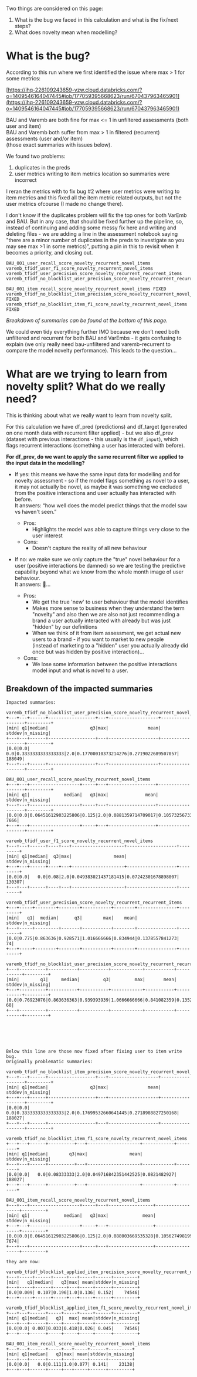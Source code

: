 Two things are considered on this page:

1. What is the bug we faced in this calculation and what is the fix/next steps?
2. What does novelty mean when modelling?

# What is the bug?

According to this run where we first identified the issue where max > 1 for some metrics:

[https://ihq-226109243659-vzw.cloud.databricks.com/?o=1409546164047445#job/177059395668623/run/670437963465901](https://ihq-226109243659-vzw.cloud.databricks.com/?o=1409546164047445#job/177059395668623/run/670437963465901)

BAU and Varemb are both fine for max <= 1 in unfiltered assessments (both user and item)  
BAU and Varemb both suffer from max > 1 in filtered (recurrent) assessments (user and/or item)  
(those exact summaries with issues below).

We found two problems:

1. duplicates in the preds
2. user metrics writing to item metrics location so summaries were incorrect

I reran the metrics with to fix bug #2 where user metrics were writing to item metrics and this fixed all the item metric related outputs, but not the user metrics ofcourse (I made no change there).

  
I don't know if the duplicates problem will fix the top ones for both VarEmb and BAU. But in any case, that should be fixed further up the pipeline, so, instead of continuing and adding some messy fix here and writing and deleting files - we are adding a line in the assessment notebook saying "there are a minor number of duplicates in the preds to investigate so you may see max >1 in some metrics)”, putting a pin in this to revisit when it becomes a priority, and closing out. 

```
BAU_001_user_recall_score_novelty_recurrent_novel_items
varemb_tfidf_user_f1_score_novelty_recurrent_novel_items
varemb_tfidf_user_precision_score_novelty_recurrent_recurrent_items
varemb_tfidf_no_blocklist_user_precision_score_novelty_recurrent_recurrent_items

BAU_001_item_recall_score_novelty_recurrent_novel_items FIXED
varemb_tfidf_no_blocklist_item_precision_score_novelty_recurrent_novel_items FIXED
varemb_tfidf_no_blocklist_item_f1_score_novelty_recurrent_novel_items FIXED
```

*Breakdown of summaries can be found at the bottom of this page.*



We could even tidy everything further IMO because we don’t need both unfiltered and recurrent for both BAU and VarEmbs - it gets confusing to explain (we only really need bau-unfiltered and varemb-recurrent to compare the model novelty performance). This leads to the question...

# What are we trying to learn from novelty split? What do we really need?

This is thinking about what we really want to learn from novelty split.

For this calculation we have df_pred (predictions) and df_target (generated on one month data with recurrent filter applied) - but we also df_prev (dataset with previous interactions - this usually is the `df_input`), which flags recurrent interactions (something a user has interacted with before). 

**For df_prev, do we want to apply the same recurrent filter we applied to the input data in the modelling?**

- If yes: this means we have the same input data for modelling and for novelty assessment - so if the model flags something as novel to a user, it may not actually be novel, as maybe it was something we excluded from the positive interactions and user actually has interacted with before.  
It answers: “how well does the model predict things that the model saw vs haven't seen.”
  - Pros: 
    - Highlights the model was able to capture things very close to the user interest
  - Cons: 
    - Doesn't capture the reality of all new behaviour  

- If no: we make sure we only capture the "true" novel behaviour for a user (positive interactions be damned) so we are testing the predictive capability beyond what we know from the whole month image of user behaviour.  
It answers: 🤔...
  - Pros: 
    - We get the true 'new' to user behaviour that the model identifies
    - Makes more sense to business when they understand the term "novelty" and also then we are also not just recommending a brand a user actually interacted with already but was just "hidden" by our definitions
    - When we think of it from item assessment, we get actual new users to a brand - if you want to market to new people  
(instead of marketing to a "hidden" user you actually already did once but was hidden by positive interaction)...
  - Cons: 
    - We lose some information between the positive interactions model input and what is novel to a user. 

























## Breakdown of the impacted summaries

```
Impacted summaries:

varemb_tfidf_no_blocklist_user_precision_score_novelty_recurrent_novel_items
+---+---+------+------------------+---+-------------------+------------------+---------+
|min| q1|median|                q3|max|               mean|            stddev|n_missing|
+---+---+------+------------------+---+-------------------+------------------+---------+
|0.0|0.0|   0.0|0.3333333333333333|2.0|0.17700010373214276|0.2719022689507057|   188049|
+---+---+------+------------------+---+-------------------+------------------+---------+

BAU_001_user_recall_score_novelty_recurrent_novel_items
+---+---+-------------------+-----+---+------------------+-------------------+---------+
|min| q1|             median|   q3|max|              mean|             stddev|n_missing|
+---+---+-------------------+-----+---+------------------+-------------------+---------+
|0.0|0.0|0.06451612903225806|0.125|2.0|0.0881359714709017|0.10573256733941279|     7666|
+---+---+-------------------+-----+---+------------------+-------------------+---------+

varemb_tfidf_user_f1_score_novelty_recurrent_novel_items
+---+---+------+----+---+--------------------+-------------------+---------+
|min| q1|median|  q3|max|                mean|             stddev|n_missing|
+---+---+------+----+---+--------------------+-------------------+---------+
|0.0|0.0|   0.0|0.08|2.0|0.049383021437181415|0.07242301678898007|   130307|
+---+---+------+----+---+--------------------+-------------------+---------+

varemb_tfidf_user_precision_score_novelty_recurrent_recurrent_items
+---+-----+--------+--------+-----------+--------+---------------+---------+
|min|   q1|  median|      q3|        max|    mean|         stddev|n_missing|
+---+-----+---------+-------+-----------+--------+---------------+---------+
|0.0|0.775|0.863636|0.928571|1.016666666|0.834944|0.1378557841273|       74|
+---+-----+--------+--------+-----------+--------+---------------+---------+

varemb_tfidf_no_blocklist_user_precision_score_novelty_recurrent_recurrent_items
+---+----------+-----------+-----------+------------+-----------+-----------+---------+
|min|        q1|     median|         q3|         max|       mean|     stddev|n_missing|
+---+----------+-----------+-----------+------------+-----------+-----------+---------+
|0.0|0.76923076|0.863636363|0.939393939|1.0666666666|0.841082359|0.135256442|       68|
+---+----------+-----------+-----------+------------+-----------+-----------+---------+






Below this line are those now fixed after fixing user to item write bug.
Originally problematic summaries:

varemb_tfidf_no_blocklist_item_precision_score_novelty_recurrent_novel_items
+---+---+------+------------------+---+-------------------+------------------+---------+
|min| q1|median|                q3|max|               mean|            stddev|n_missing|
+---+---+------+------------------+---+-------------------+------------------+---------+
|0.0|0.0|   0.0|0.3333333333333333|2.0|0.17699532660641445|0.2718988827250168|   188027|
+---+---+------+------------------+---+-------------------+------------------+---------+

varemb_tfidf_no_blocklist_item_f1_score_novelty_recurrent_novel_items
+---+---+------+----------+---+--------------------+------------+---------+
|min| q1|median|        q3|max|                mean|      stddev|n_missing|
+---+---+------+----------+---+--------------------+------------+---------+
|0.0|0.0|   0.0|0.08333333|2.0|0.049716842351442525|0.0821482927|   188027|
+---+---+------+----------+---+--------------------+------------+---------+

BAU_001_item_recall_score_novelty_recurrent_novel_items
+---+---+-------------------+-----+---+-----------------+------------------+---------+
|min| q1|             median|   q3|max|             mean|            stddev|n_missing|
+---+---+-------------------+-----+---+-----------------+------------------+---------+
|0.0|0.0|0.06451612903225806|0.125|2.0|0.088003669535328|0.1056274981999507|     7674|
+---+---+-------------------+-----+---+-----------------+------------------+---------+

they are now:

varemb_tfidf_blocklist_applied_item_precision_score_novelty_recurrent_novel_items
+---+-----+------+-----+---+-----+------+---------+
|min|   q1|median|   q3|max| mean|stddev|n_missing|
+---+-----+------+-----+---+-----+------+---------+
|0.0|0.009| 0.107|0.196|1.0|0.136| 0.152|    74546|
+---+-----+------+-----+---+-----+------+---------+

varemb_tfidf_blocklist_applied_item_f1_score_novelty_recurrent_novel_items
+---+---+------+-----+-----+-----+------+---------+
|min| q1|median|   q3|  max| mean|stddev|n_missing|
+---+---+------+-----+-----+-----+------+---------+
|0.0|0.0| 0.007|0.033|0.418|0.026| 0.045|    74546|
+---+---+------+-----+-----+-----+------+---------+

BAU_001_item_recall_score_novelty_recurrent_novel_items
+---+---+------+-----+---+-----+------+---------+
|min| q1|median|   q3|max| mean|stddev|n_missing|
+---+---+------+-----+---+-----+------+---------+
|0.0|0.0|   0.0|0.111|1.0|0.077| 0.141|    23138|
+---+---+------+-----+---+-----+------+---------+
```